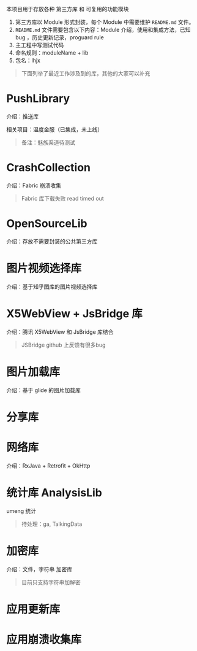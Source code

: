 
本项目用于存放各种 第三方库 和 可复用的功能模块

1. 第三方库以 Module 形式封装，每个 Module 中需要维护 `README.md` 文件。
2. `README.md` 文件需要包含以下内容：Module 介绍，使用和集成方法，已知 bug ，历史更新记录，proguard rule
3. 主工程中写测试代码
4. 命名规则：moduleName + lib
5. 包名：lhjx

>下面列举了最近工作涉及到的库，其他的大家可以补充


# PushLibrary

介绍：推送库

相关项目：温度金服（已集成，未上线）

>备注：魅族渠道待测试

# CrashCollection

介绍：Fabric 崩溃收集

>Fabric 库下载失败 read timed out

# OpenSourceLib

介绍：存放不需要封装的公共第三方库


# 图片视频选择库

介绍：基于知乎图库的图片视频选择库

# X5WebView + JsBridge 库

介绍：腾讯 X5WebView 和 JsBridge 库结合

>JSBridge github 上反馈有很多bug

# 图片加载库

介绍：基于 glide 的图片加载库


# 分享库


# 网络库

介绍：RxJava + Retrofit + OkHttp


# 统计库 AnalysisLib

umeng 统计

>待处理：ga, TalkingData


# 加密库

介绍：文件，字符串 加密库

>目前只支持字符串加解密


# 应用更新库



# 应用崩溃收集库


